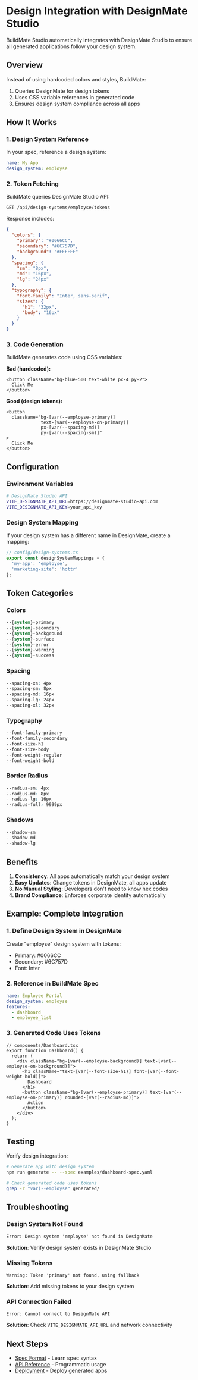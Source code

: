 # Design Integration with DesignMate Studio

BuildMate Studio automatically integrates with DesignMate Studio to ensure all generated applications follow your design system.

## Overview

Instead of using hardcoded colors and styles, BuildMate:
1. Queries DesignMate for design tokens
2. Uses CSS variable references in generated code
3. Ensures design system compliance across all apps

## How It Works

### 1. Design System Reference

In your spec, reference a design system:

```yaml
name: My App
design_system: employse
```

### 2. Token Fetching

BuildMate queries DesignMate Studio API:
```
GET /api/design-systems/employse/tokens
```

Response includes:
```json
{
  "colors": {
    "primary": "#0066CC",
    "secondary": "#6C757D",
    "background": "#FFFFFF"
  },
  "spacing": {
    "sm": "8px",
    "md": "16px",
    "lg": "24px"
  },
  "typography": {
    "font-family": "Inter, sans-serif",
    "sizes": {
      "h1": "32px",
      "body": "16px"
    }
  }
}
```

### 3. Code Generation

BuildMate generates code using CSS variables:

**Bad (hardcoded):**
```tsx
<button className="bg-blue-500 text-white px-4 py-2">
  Click Me
</button>
```

**Good (design tokens):**
```tsx
<button 
  className="bg-[var(--employse-primary)] 
             text-[var(--employse-on-primary)] 
             px-[var(--spacing-md)] 
             py-[var(--spacing-sm)]"
>
  Click Me
</button>
```

## Configuration

### Environment Variables

```bash
# DesignMate Studio API
VITE_DESIGNMATE_API_URL=https://designmate-studio-api.com
VITE_DESIGNMATE_API_KEY=your_api_key
```

### Design System Mapping

If your design system has a different name in DesignMate, create a mapping:

```typescript
// config/design-systems.ts
export const designSystemMappings = {
  'my-app': 'employse',
  'marketing-site': 'hottr'
};
```

## Token Categories

### Colors
```css
--{system}-primary
--{system}-secondary
--{system}-background
--{system}-surface
--{system}-error
--{system}-warning
--{system}-success
```

### Spacing
```css
--spacing-xs: 4px
--spacing-sm: 8px
--spacing-md: 16px
--spacing-lg: 24px
--spacing-xl: 32px
```

### Typography
```css
--font-family-primary
--font-family-secondary
--font-size-h1
--font-size-body
--font-weight-regular
--font-weight-bold
```

### Border Radius
```css
--radius-sm: 4px
--radius-md: 8px
--radius-lg: 16px
--radius-full: 9999px
```

### Shadows
```css
--shadow-sm
--shadow-md
--shadow-lg
```

## Benefits

1. **Consistency**: All apps automatically match your design system
2. **Easy Updates**: Change tokens in DesignMate, all apps update
3. **No Manual Styling**: Developers don't need to know hex codes
4. **Brand Compliance**: Enforces corporate identity automatically

## Example: Complete Integration

### 1. Define Design System in DesignMate

Create "employse" design system with tokens:
- Primary: #0066CC
- Secondary: #6C757D
- Font: Inter

### 2. Reference in BuildMate Spec

```yaml
name: Employee Portal
design_system: employse
features:
  - dashboard
  - employee_list
```

### 3. Generated Code Uses Tokens

```tsx
// components/Dashboard.tsx
export function Dashboard() {
  return (
    <div className="bg-[var(--employse-background)] text-[var(--employse-on-background)]">
      <h1 className="text-[var(--font-size-h1)] font-[var(--font-weight-bold)]">
        Dashboard
      </h1>
      <button className="bg-[var(--employse-primary)] text-[var(--employse-on-primary)] rounded-[var(--radius-md)]">
        Action
      </button>
    </div>
  );
}
```

## Testing

Verify design integration:

```bash
# Generate app with design system
npm run generate -- --spec examples/dashboard-spec.yaml

# Check generated code uses tokens
grep -r "var(--employse" generated/
```

## Troubleshooting

### Design System Not Found
```
Error: Design system 'employse' not found in DesignMate
```
**Solution**: Verify design system exists in DesignMate Studio

### Missing Tokens
```
Warning: Token 'primary' not found, using fallback
```
**Solution**: Add missing tokens to your design system

### API Connection Failed
```
Error: Cannot connect to DesignMate API
```
**Solution**: Check `VITE_DESIGNMATE_API_URL` and network connectivity

## Next Steps

- [Spec Format](./SPEC_FORMAT.md) - Learn spec syntax
- [API Reference](./API.md) - Programmatic usage
- [Deployment](./DEPLOYMENT.md) - Deploy generated apps
